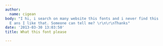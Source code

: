 ```yaml
---
author:
  name: cigean
body: "I hi, i search on many website this fonts and i never find this font whit lettre
  E ans I like that. Someone can tell me? \r\n\r\nThanks"
date: '2013-03-30 13:03:50'
title: What this font please

---
```

